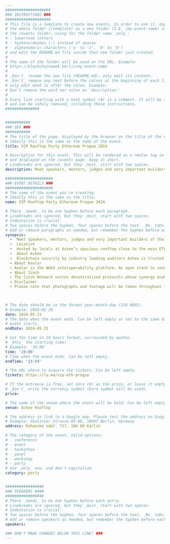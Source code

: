 ```yaml
---
####################
### INSTRUCTIONS ###
####################
# This file is a template to create new events. In order to use it, duplicate
# the whole folder (/template) as a new folder (I.E. /my-event-name) inside of
# the /events folder, using for the folder name _only_:
# - lowercase letters
# - hyphens/dashes (-) instead of spaces
# - alphanumeric characters ('a' to 'z', '0' to '9')
# and edit the README.md file inside that new folder just created.
#
# The name of the folder will be used on the URL. Example:
# https://blockchainweek.berlin/my-event-name
#
# _Don't_ rename the new file (README.md), only edit its content.
# _Don't_ remove any text before the colons at the beginning of each line,
# only edit what is after the colon. Example:
# Don't remove the word nor colon on 'description:'
#
# Every line starting with a hash symbol (#) is a comment. It will be ignored
# and can be safely removed, including these instructions.
###############


###########
### SEO ###
###########
# The title of the page, displayed by the browser on the title of the window.
# Ideally this is the same as the name of the event.
title: ​VIP Rooftop Party Ethereum Prague 2024

# Description for this event. This will be rendered as a <meta> tag in the HTML,
# and displayed on the /events page. Keep it short.
# Linebreaks are ignored, but they _must_ start with two spaces.
description: Meet speakers, mentors, judges and very important builders of the Ethereum community

#####################
### EVENT DETAILS ###
#####################
# The name of the event you're creating.
# Ideally this is the same as the title.
name: ​VIP Rooftop Party Ethereum Prague 2024

# There _needs_ to be one hyphen before each paragraph.
# Linebreaks are ignored, but they _must_ start with two spaces.
# Indentation is crucial:
# Two spaces before the hyphen, four spaces before the text. _No_ tabs allowed.
# Add or remove paragraphs as needed, but remember the hyphen before each entry.
synopsis: 
  -  ​Meet speakers, mentors, judges and very important builders of the Ethereum community. Unwind the first day of the Ethereum Prague conference with local Czech beer tasting provided by the CEO of a local brewery, food bar, and enjoy our vinyl DJ's beats.
  -  Location
  -  Hosted by locals at Ackee’s spacious rooftop close to the main ETH Prague venue in the heart of the Prague tech district.
  -  ​About Ackee
  -  Blockchain security by industry leading auditors​ Ackee is trusted by top-tier organizations in web3. Our mission is to contribute to a stronger blockchain ecosystem by providing security services, tooling and education.
  - About Axelar
  - Axelar is the Web3 interoperability platform. An open stack to connect all blockchains. A single click to use and build everywhere.
  - About 1inch
  - The 1inch Network unites decentralized protocols whose synergy enables the most lucrative, fastest and protected operations in the DeFi space.
  - Disclaimer
  - Please note that photographs and footage will be taken throughout the event and will be used for marketing and publicity, on our website, blog and in social media or in any third party publication.


    
# The date should be in the format year-month-day (ISO 8601).
# Example: 2018-02-28
date: 2024-05-31
# The date when the event ends. Can be left empty or set to the same day the
# event starts.
endDate: 2024-05-31

# Set the time in 24 hours format, surrounded by quotes.
# _Only_ the starting time!
# Example: '20:00'
time: '19:00'
# Time when the event ends. Can be left empty.
endTime: '23:59'

# The URL where to acquire the tickets. Can be left empty.
tickets: https://lu.ma/vip-eth-prague

# If the entrance is free, set zero (0) as the price, or leave it empty.
# _Don't_ write the currency symbol (Euro symbol will be used).
price: 

# The name of the venue where the event will be held. Can be left empty.
venue: Ackee Rooftop

# The address to link to a Google map. Please test the address on Google Maps.
# Example: Skalitzer Strasse 85-86, 10997 Berlin, Germany
address: Rohanské nábř. 717, 186 00 Karlín

# The category of the event. Valid options:
# - conference
# - event
# - hackathon
# - panel
# - workshop
# - party
# Use _only_ one, and don't capitalize.
category: party


#################
### SPEAKERS ####
#################
# There _needs_ to be one hyphen before each entry.
# Linebreaks are ignored, but they _must_ start with two spaces.
# Indentation is crucial:
# Two spaces before the hyphen, four spaces before the text. _No_ tabs allowed.
# Add or remove speakers as needed, but remember the hyphen before each entry.
speakers:

### DON'T MAKE CHANGES BELOW THIS LINE! ###
---
```

